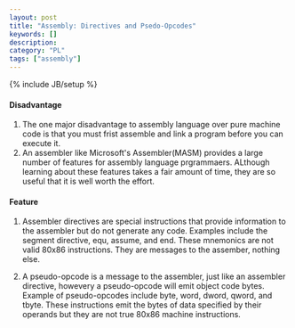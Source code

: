 ```yaml
--- 
layout: post 
title: "Assembly: Directives and Psedo-Opcodes" 
keywords: [] 
description: 
category: "PL"
tags: ["assembly"] 
--- 
```

{% include JB/setup %}

#### Disadvantage
1. The one major disadvantage to assembly language over pure machine code is that you must frist
   assemble and link a program before you can execute it.
2. An assembler like Microsoft's Assembler(MASM) provides a large number of features for assembly
   language prgrammaers. ALthough learning about these features takes a fair amount of time, they
   are so useful that it is well worth the effort.


#### Feature
1. Assembler directives are special instructions that provide information to the assembler but do
   not generate any code. Examples include the segment directive, equ, assume, and end. These
   mnemonics are not valid 80x86 instructions. They are messages to the assember, nothing else.

2. A pseudo-opcode is a message to the assembler, just like an assembler directive, howevery a
   pseudo-opcode will emit object code bytes. Example of pseudo-opcodes include byte, word, dword,
   qword, and tbyte. These instructions emit the bytes of data specified by their operands but they
   are not true 80x86 machine instructions.


